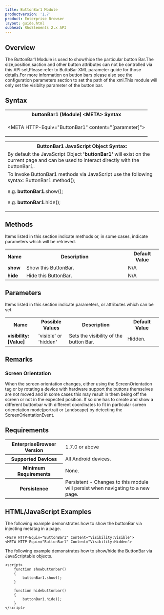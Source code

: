 ```yaml
---
title: ButtonBar1 Module
productversion: '1.7'
product: Enterprise Browser
layout: guide.html
subhead: RhoElements 2.x API
---
```


## Overview

The ButtonBar1 Module is used to show/hide the particular button Bar.The size,position,saction and other button attributes can not be controlled via this API set,Please refer to ButtoBar XML parameter guide for those details.For more information on button bars please also see the configuration parameters section to set the path of the xml.This module will only set the visibilty parameter of the button bar.

## Syntax

<table class="re-table"><tr><th class="tableHeading">buttonBar1 (Module) &lt;META&gt; Syntax
</th></tr><tr><td class="clsSyntaxCells clsOddRow"><p>&lt;META HTTP-Equiv="ButtonBar1" content="[parameter]"&gt;</p></td></tr></table>
<table class="re-table"><tr><th class="tableHeading">ButtonBar1 JavaScript Object Syntax:</th></tr><tr><td class="clsSyntaxCells clsOddRow">
By default the JavaScript Object <b>'buttonBar1'</b> will exist on the current page and can be used to interact directly with the buttonBar1.
</td></tr><tr><td class="clsSyntaxCells clsEvenRow">
To Invoke ButtonBar1 methods via JavaScript use the following syntax: ButtonBar1.method();
<P />e.g. <b>buttonBar1</b>.show();
<P />e.g. <b>buttonBar1</b>.hide();
</td></tr></table>

## Methods

Items listed in this section indicate methods or, in some cases, indicate parameters which will be retrieved.

<table class="re-table"><col width="10%" /><col width="68%" /><col width="22%" /><tr><th class="tableHeading">Name</th><th class="tableHeading">Description</th><th class="tableHeading">Default Value</th></tr><tr><td class="clsSyntaxCells clsOddRow"><b>show</b></td><td class="clsSyntaxCells clsOddRow">Show this ButtonBar.</td><td class="clsSyntaxCells clsOddRow">N/A</td></tr><tr><td class="clsSyntaxCells clsOddRow"><b>hide</b></td><td class="clsSyntaxCells clsOddRow">Hide this ButtonBar.</td><td class="clsSyntaxCells clsOddRow">N/A</td></tr></table>


## Parameters

Items listed in this section indicate parameters, or attributes which can be set.
<table class="re-table"><col width="20%" /><col width="20%" /><col width="38%" /><col width="22%" /><tr><th class="tableHeading">Name</th><th class="tableHeading">Possible Values</th><th class="tableHeading">Description</th><th class="tableHeading">Default Value</th></tr><tr><td class="clsSyntaxCells clsOddRow"><b>visibility:[Value]
</b></td><td class="clsSyntaxCells clsOddRow">'visible' or 'hidden'</td><td class="clsSyntaxCells clsOddRow">Sets the visibility of the button Bar.</td><td class="clsSyntaxCells clsOddRow">Hidden.</td></tr></table>	


## Remarks

### Screen Orientation

When the screen orientation changes, either using the ScreenOrientation tag or by rotating a device with hardware support the buttons themselves are not moved and in some cases this may result in them being off the screen or not in the expected position. If so one has to create and show a different buttonbar with different coordinates to fit in particular screen orienetation mode(portrait or Landscape) by detecting the ScreenOrientationEvent.



## Requirements

<table class="re-table"><tr><th class="tableHeading">EnterpriseBrowser Version</th><td class="clsSyntaxCell clsEvenRow">1.7.0 or above
</td></tr><tr><th class="tableHeading">Supported Devices</th><td class="clsSyntaxCell clsOddRow">All Android devices.</td></tr><tr><th class="tableHeading">Minimum Requirements</th><td class="clsSyntaxCell clsOddRow">None.</td></tr><tr><th class="tableHeading">Persistence</th><td class="clsSyntaxCell clsEvenRow">Persistent - Changes to this module will persist when navigating to a new page.</td></tr></table>


## HTML/JavaScript Examples

The following example demonstrates how to show the buttonBar via injecting metatag in a page.

	<META HTTP-Equiv="ButtonBar1" Content="Visibility:Visible">
	<META HTTP-Equiv="ButtonBar1" Content="Visibility:Hidden">
	
The following example demonstrates how to show/hide the ButtonBar via JavaScriptable objects.

	<script>
		function showbuttonbar()
		{
			buttonBar1.show();
		}

		function hidebuttonbar()
		{
			buttonBar1.hide();
		}
	</script>





